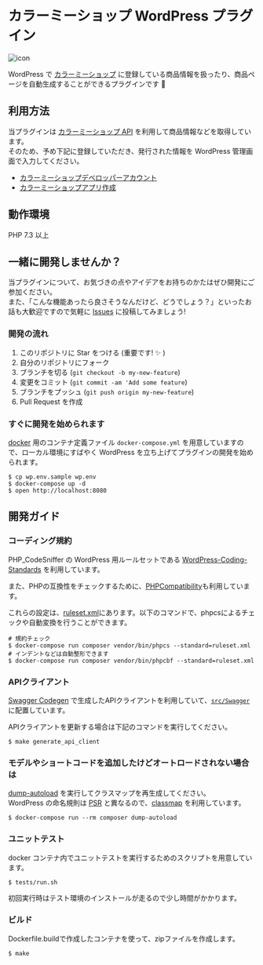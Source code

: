 # カラーミーショップ WordPress プラグイン

![icon](https://user-images.githubusercontent.com/1885716/42558421-255927dc-852c-11e8-98ad-2ff181592abe.png)

</div>

WordPress で [カラーミーショップ](https://shop-pro.jp/) に登録している商品情報を扱ったり、商品ページを自動生成することができるプラグインです :muscle: 

## 利用方法

当プラグインは [カラーミーショップ API](https://developer.shop-pro.jp/docs/colorme-api) を利用して商品情報などを取得しています。  
そのため、予め下記に登録していただき、発行された情報を WordPress 管理画面で入力してください。

- [カラーミーショップデベロッパーアカウント](https://developer.shop-pro.jp/sign_up)
- [カラーミーショップアプリ作成](https://developer.shop-pro.jp/my/private_application/new)

## 動作環境

PHP 7.3 以上

## 一緒に開発しませんか？

当プラグインについて、お気づきの点やアイデアをお持ちのかたはぜひ開発にご参加ください。  
また、「こんな機能あったら良さそうなんだけど、どうでしょう？」といったお話も大歓迎ですので気軽に [Issues](https://github.com/pepabo/colormeshop-wp-plugin/issues) に投稿してみましょう!

### 開発の流れ

1. このリポジトリに Star をつける (重要です! :sparkles: )
1. 自分のリポジトリにフォーク
1. ブランチを切る (`git checkout -b my-new-feature`)
1. 変更をコミット (`git commit -am 'Add some feature`)
1. ブランチをプッシュ (`git push origin my-new-feature`)
1. Pull Request を作成

### すぐに開発を始められます

[docker](https://www.docker.com/) 用のコンテナ定義ファイル `docker-compose.yml` を用意していますので、ローカル環境にすばやく WordPress を立ち上げてプラグインの開発を始められます。

```
$ cp wp.env.sample wp.env
$ docker-compose up -d
$ open http://localhost:8080
```

## 開発ガイド

### コーディング規約

PHP_CodeSniffer の WordPress 用ルールセットである [WordPress-Coding-Standards](https://github.com/WordPress-Coding-Standards/WordPress-Coding-Standards) を利用しています。

また、PHPの互換性をチェックするために、[PHPCompatibility](https://github.com/PHPCompatibility/PHPCompatibility)も利用しています。

これらの設定は、[ruleset.xml](./ruleset.xml)にあります。以下のコマンドで、phpcsによるチェックや自動変換を行うことができます。


```
# 規約チェック
$ docker-compose run composer vendor/bin/phpcs --standard=ruleset.xml
# インデントなどは自動整形できます
$ docker-compose run composer vendor/bin/phpcbf --standard=ruleset.xml
```

### APIクライアント

[Swagger Codegen](https://github.com/swagger-api/swagger-codegen) で生成したAPIクライアントを利用していて、[`src/Swagger`](https://github.com/pepabo/colormeshop-wp-plugin/tree/master/src/Swagger) に配置しています。

APIクライアントを更新する場合は下記のコマンドを実行してください。

```shell-session
$ make generate_api_client
```

### モデルやショートコードを追加したけどオートロードされない場合は

[dump-autoload](https://getcomposer.org/doc/03-cli.md#dump-autoload) を実行してクラスマップを再生成してください。  
WordPress の命名規則は [PSR](http://www.php-fig.org/psr/psr-4/) と異なるので、[classmap](https://getcomposer.org/doc/04-schema.md#classmap) を利用しています。


```
$ docker-compose run --rm composer dump-autoload
```

### ユニットテスト

docker コンテナ内でユニットテストを実行するためのスクリプトを用意しています。  

```
$ tests/run.sh
```

初回実行時はテスト環境のインストールが走るので少し時間がかかります。

### ビルド

Dockerfile.buildで作成したコンテナを使って、zipファイルを作成します。

```
$ make
```
